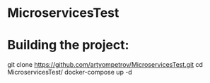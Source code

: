 # MicroservicesTest

# Building the project:

git clone https://github.com/artyompetrov/MicroservicesTest.git
cd MicroservicesTest/
docker-compose up -d

